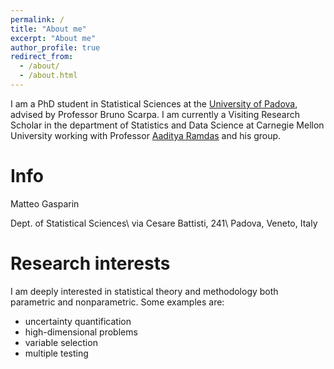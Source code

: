 ```yaml
---
permalink: /
title: "About me"
excerpt: "About me"
author_profile: true
redirect_from: 
  - /about/
  - /about.html
---
```


I am a PhD student in Statistical Sciences at the [University of Padova](https://www.stat.unipd.it), advised by Professor Bruno Scarpa. I am currently a Visiting Research Scholar in the department of Statistics and Data Science at Carnegie Mellon University working with Professor [Aaditya Ramdas](https://www.stat.cmu.edu/~aramdas/) and his group.

# Info
Matteo Gasparin

Dept. of Statistical Sciences\\
via Cesare Battisti, 241\\
Padova, Veneto, Italy

# Research interests
I am deeply interested in statistical theory and methodology both parametric and nonparametric. Some examples are:
- uncertainty quantification 
- high-dimensional problems 
- variable selection 
- multiple testing 
